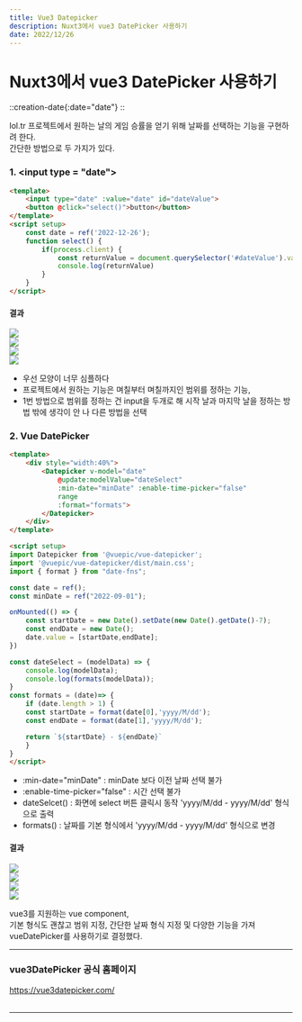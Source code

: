 ```yaml
---
title: Vue3 Datepicker
description: Nuxt3에서 vue3 DatePicker 사용하기
date: 2022/12/26
---
```


# Nuxt3에서 vue3 DatePicker 사용하기
::creation-date{:date="date"}
::

lol.tr 프로젝트에서 원하는 날의 게임 승률을 얻기 위해 날짜를 선택하는 기능을 구현하려 한다.  
간단한 방법으로 두 가지가 있다.


### 1. \<input type = "date">
``` html
<template>
    <input type="date" :value="date" id="dateValue">
    <button @click="select()">button</button>
</template>   
<script setup>
    const date = ref('2022-12-26'); 
    function select() {
        if(process.client) {
            const returnValue = document.querySelector('#dateValue').value;
            console.log(returnValue)
        }
    }
</script>
```
#### 결과
<div class="flex">
    <div><img src="/projects/vueDatePicker/1.png" /></div>
    <div><img src="/projects/vueDatePicker/2.png" /></div>
    <div><img src="/projects/vueDatePicker/3.png" /></div>
    <div><img src="/projects/vueDatePicker/4.png" /></div>
</div>

- 우선 모양이 너무 심플하다
- 프로젝트에서 원하는 기능은 며칠부터 며칠까지인 범위를 정하는 기능,
- 1번 방법으로 범위를 정하는 건 input을 두개로 해 시작 날과 마지막 날을 정하는 방법 밖에 생각이 안 나 다른 방법을 선택

### 2. Vue DatePicker 

``` html
<template>
    <div style="width:40%">
        <Datepicker v-model="date"
            @update:modelValue="dateSelect" 
            :min-date="minDate" :enable-time-picker="false" 
            range
            :format="formats">
        </Datepicker>
    </div>
</template>

<script setup>
import Datepicker from '@vuepic/vue-datepicker';
import '@vuepic/vue-datepicker/dist/main.css';
import { format } from "date-fns";

const date = ref();
const minDate = ref("2022-09-01");

onMounted(() => {
    const startDate = new Date().setDate(new Date().getDate()-7);
    const endDate = new Date();
    date.value = [startDate,endDate];
})

const dateSelect = (modelData) => {
    console.log(modelData);
    console.log(formats(modelData));
}
const formats = (date)=> {
    if (date.length > 1) {
    const startDate = format(date[0],'yyyy/M/dd');
    const endDate = format(date[1],'yyyy/M/dd');

    return `${startDate} - ${endDate}`
    }
}
</script>
```
- \:min-date="minDate" : minDate 보다 이전 날짜 선택 불가
- \:enable-time-picker="false" : 시간 선택 불가
- dateSelcet() : 화면에 select 버튼 클릭시 동작 'yyyy/M/dd - yyyy/M/dd' 형식으로 출력
- formats() : 날짜를 기본 형식에서 'yyyy/M/dd - yyyy/M/dd' 형식으로 변경

#### 결과
<div class="flex">
    <div><img src="/projects/vueDatePicker/5.png" /></div>
    <div><img src="/projects/vueDatePicker/6.png" /></div>
</div>
<div class="flex">
    <div><img src="/projects/vueDatePicker/7.png" /></div>
    <div><img src="/projects/vueDatePicker/8.png" /></div>

</div>

vue3를 지원하는 vue component,  
기본 형식도 괜찮고 범위 지정, 간단한 날짜 형식 지정 및 다양한 기능을 가져 vueDatePicker를 사용하기로 결정했다.

---

### vue3DatePicker 공식 홈페이지
<a href="https://vue3datepicker.com/" target="_blank">
https://vue3datepicker.com/</a>

<br/>
<br/>

---